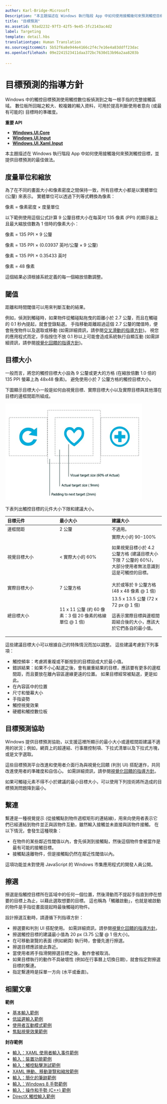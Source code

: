 ```yaml
---
author: Karl-Bridge-Microsoft
Description: "本主題描述在 Windows 執行階段 App 中如何使用接觸幾何來預測觸控目標，並提供觸控目標的最佳做法。"
title: "目標預測"
ms.assetid: 93ad2232-97f3-42f5-9e45-3fc2143ac4d2
label: Targeting
template: detail.hbs
translationtype: Human Translation
ms.sourcegitcommit: 5b52f6a8e944e4166c2f4c7e16e4a83ddff23dac
ms.openlocfilehash: 09e2241523411daa372bc7630d13b96a2aa8203b

---
```


# <a name="guidelines-for-targeting"></a>目標預測的指導方針

Windows 中的觸控目標預測使用觸控數位板偵測到之每一根手指的完整接觸區域。 數位板所回報之較大、較複雜的輸入資料，可用於提高判斷使用者意向 (或最有可能的) 目標時的準確度。

**重要 API**

-   [**Windows.UI.Core**](https://msdn.microsoft.com/library/windows/apps/br208383)
-   [**Windows.UI.Input**](https://msdn.microsoft.com/library/windows/apps/br242084)
-   [**Windows.UI.Xaml.Input**](https://msdn.microsoft.com/library/windows/apps/br227994)



本主題描述在 Windows 執行階段 App 中如何使用接觸幾何來預測觸控目標，並提供目標預測的最佳做法。

## <a name="measurements-and-scaling"></a>度量單位和縮放


為了在不同的畫面大小和像素密度之間保持一致，所有目標大小都是以實體單位 (公釐) 來表示。 實體單位可以透過下列等式轉換為像素：

像素 = 像素密度 × 度量單位

以下範例使用這個公式計算 9 公釐目標大小在每英吋 135 像素 (PPI) 的顯示器上且最大縮放倍數為 1 倍時的像素大小：

像素 = 135 PPI × 9 公釐

像素 = 135 PPI × (0.03937 英吋/公釐 × 9 公釐)

像素 = 135 PPI × 0.35433 英吋

像素 = 48 像素

這個結果必須根據系統定義的每一個縮放倍數調整。

## <a name="thresholds"></a>閾值


距離和時間閾值可以用來判斷互動的結果。

例如，偵測到觸碰時，如果物件從觸碰點拖曳的距離小於 2.7 公釐，而且在觸碰的 0.1 秒內提起，就會登錄點選。 手指移動距離超過這個 2.7 公釐的閾值時，便會拖曳物件以及選取或移動 (如需詳細資訊，請參閱[交叉滑動的指導方針](guidelines-for-cross-slide.md))。 視您的應用程式而定，手指按住不放 0.1 秒以上可能會造成系統執行自顯互動 (如需詳細資訊，請參閱[視覺化回饋的指導方針](guidelines-for-visualfeedback.md))。

## <a name="target-sizes"></a>目標大小


一般而言，將您的觸控目標大小設為 9 公釐或更大的方格 (在縮放倍數 1.0 倍的 135 PPI 螢幕上為 48x48 像素)。 避免使用小於 7 公釐方格的觸控目標大小。

下圖顯示目標大小一般是如何由視覺目標、實際目標大小以及實際目標與其他潛在目標的邊框間距所組成。

![顯示視覺目標、實際目標以及邊框間距之建議大小的圖。](images/targeting-size.png)

下表列出觸控目標的元件大小下限和建議大小。

<table>
<colgroup>
<col width="33%" />
<col width="33%" />
<col width="33%" />
</colgroup>
<thead>
<tr class="header">
<th align="left">目標元件</th>
<th align="left">最小大小</th>
<th align="left">建議大小</th>
</tr>
</thead>
<tbody>
<tr class="odd">
<td align="left">邊框間距</td>
<td align="left">2 公釐</td>
<td align="left">不適用。</td>
</tr>
<tr class="even">
<td align="left">視覺目標大小</td>
<td align="left">&lt; 實際大小的 60%</td>
<td align="left">實際大小的 90-100%
<p>如果視覺目標小於 4.2 公釐方格 (建議目標大小下限 7 公釐的 60%)，大部分使用者無法意識到這是可觸控的目標。</p></td>
</tr>
<tr class="odd">
<td align="left">實際目標大小</td>
<td align="left">7 公釐方格</td>
<td align="left">大於或等於 9 公釐方格 (48 x 48 像素 @ 1 倍)</td>
</tr>
<tr class="even">
<td align="left">總目標大小</td>
<td align="left">11 x 11 公釐 (約 60 像素：3 個 20 像素的格線單位 @ 1 倍)</td>
<td align="left">13.5 x 13.5 公釐 (72 x 72 px @ 1 倍)
<p>這表示實際目標與邊框間距結合後的大小，應該大於它們各自的最小值。</p></td>
</tr>
</tbody>
</table>

 

這些建議目標大小可以根據自己的特殊情況而加以調整。 這些建議考慮到下列事項：

-   觸控頻率：考慮將重複或不斷按到的目標設成大於最小值。
-   錯誤結果：如果不小心點選之後，會有嚴重結果的目標，應該要有更多的邊框間距，而且要放在離內容區邊緣更遠的位置。 如果目標經常被點選，更是如此。
-   在內容區中的位置
-   尺寸和螢幕大小
-   手指姿勢
-   觸控視覺效果
-   硬體和觸控數位板

## <a name="targeting-assistance"></a>目標預測協助


Windows 提供目標預測協助，以支援這裡所顯示的最小大小或邊框間距建議不適用的狀況；例如，網頁上的超連結、行事曆控制項、下拉式清單以及下拉式方塊，或是文字選取。

這些目標預測平台改進和使用者介面行為與視覺化回饋 (判別 UI) 搭配運作，共同改進使用者的準確度和自信心。 如需詳細資訊，請參閱[視覺化回饋的指導方針](guidelines-for-visualfeedback.md)。

如果可觸碰元素不得不小於建議的最小目標大小，可以使用下列技術將所造成的目標預測問題降到最小。

## <a name="tethering"></a>繫連


繫連是一種視覺提示 (從接觸點到物件週框矩形的連結線)，用來向使用者表示它們已經連結到物件並正與該物件互動，雖然輸入接觸並未直接與該物件接觸。 在以下情況，會發生這種現象：

-   在物件的某些鄰近性閾值以內，會先偵測到接觸點，然後這個物件會被當作是最有可能的接觸目標。
-   接觸點遠離物件，但是接觸點仍然在鄰近性閾值以內。

這項功能並未對使用 JavaScript 的 Windows 市集應用程式的開發人員公開。

## <a name="scrubbing"></a>擦選


擦選是指觸控目標所在區域中的任何一個位置，然後滑動而不提起手指直到停在想要的目標上為止，以藉此選取想要的目標。 這也稱為「觸離啟動」，也就是被啟動的物件是手指從畫面提起時最後觸碰的物件。

設計擦選互動時，請遵循下列指導方針：

-   擦選要和判別 UI 搭配使用。 如需詳細資訊，請參閱[視覺化回饋的指導方針](guidelines-for-visualfeedback.md)。
-   擦選觸控目標的建議最小值為 20 px (3.75 公釐 @ 1 倍大小)。
-   在可移動瀏覽的表面 (例如網頁) 執行時，會優先進行擦選。
-   擦選目標應該彼此靠近。
-   當使用者將手指滑開擦選目標之後，動作會被取消。
-   如果目標執行的動作不具破壞性 (例如在行事曆上切換日期)，就會指定對擦選目標的繫連。
-   指定繫連時是採單一方向 (水平或垂直)。

## <a name="related-articles"></a>相關文章


**範例**
* [基本輸入範例](http://go.microsoft.com/fwlink/p/?LinkID=620302)
* [低延遲輸入範例](http://go.microsoft.com/fwlink/p/?LinkID=620304)
* [使用者互動模式範例](http://go.microsoft.com/fwlink/p/?LinkID=619894)
* [焦點視覺效果範例](http://go.microsoft.com/fwlink/p/?LinkID=619895)

**封存範例**
* [輸入：XAML 使用者輸入事件範例](http://go.microsoft.com/fwlink/p/?linkid=226855)
* [輸入：裝置功能範例](http://go.microsoft.com/fwlink/p/?linkid=231530)
* [輸入：觸控點擊測試範例](http://go.microsoft.com/fwlink/p/?linkid=231590)
* [XAML 捲動、移動瀏覽和縮放範例](http://go.microsoft.com/fwlink/p/?linkid=251717)
* [輸入：簡化的筆跡範例](http://go.microsoft.com/fwlink/p/?linkid=246570)
* [輸入：Windows 8 手勢範例](http://go.microsoft.com/fwlink/p/?LinkId=264995)
* [輸入：操作和手勢 (C++) 範例](http://go.microsoft.com/fwlink/p/?linkid=231605)
* [DirectX 觸控輸入範例](http://go.microsoft.com/fwlink/p/?LinkID=231627)
 

 







<!--HONumber=Dec16_HO1-->



